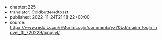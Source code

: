 - chapter: 225
- translator: Coldbutteredtoast
- published: 2022-11-24T21:18:22+00:00
- source: https://www.reddit.com/r/MurimLogin/comments/yx70bd/murim_login_novel_ftl_220229/ixnq0yl/
